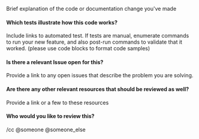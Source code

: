 Brief explanation of the code or documentation change you've made

#### Which tests illustrate how this code works?
Include links to automated test. If tests are manual, enumerate commands to run your new feature, and also post-run commands to validate that it worked. (please use code blocks to format code samples)

#### Is there a relevant Issue open for this?
Provide a link to any open issues that describe the problem you are solving.

#### Are there any other relevant resources that should be reviewed as well?
Provide a link or a few to these resources

#### Who would you like to review this?
/cc @someone @someone_else
